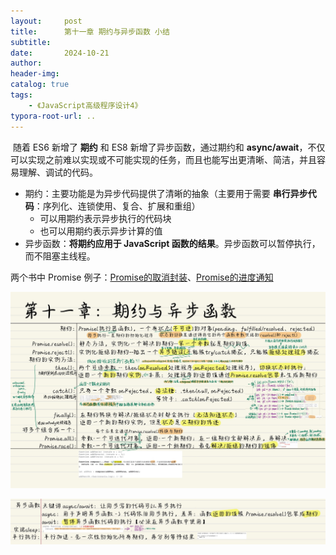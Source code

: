 ```yaml
---
layout:     post
title:      第十一章 期约与异步函数 小结
subtitle:  
date:       2024-10-21
author:     
header-img: 
catalog: true
tags:
    - 《JavaScript高级程序设计4》
typora-root-url: ..
---
```




​	随着 ES6 新增了 **期约** 和 ES8 新增了异步函数，通过期约和 **async/await**，不仅可以实现之前难以实现或不可能实现的任务，而且也能写出更清晰、简洁，并且容易理解、调试的代码。

- 期约：主要功能是为异步代码提供了清晰的抽象（主要用于需要 **串行异步代码**：序列化、连锁使用、复合、扩展和重组）
    - 可以用期约表示异步执行的代码块
    - 也可以用期约表示异步计算的值
- 异步函数：**将期约应用于 JavaScript 函数的结果**。异步函数可以暂停执行，而不阻塞主线程。

两个书中 Promise 例子：[Promise的取消封装](https://github.com/CodingWithAlice/init-my/blob/80642638e7aa9874e52fb99f6102ab0affd65fd4/src/assets/js%20%E7%9B%B8%E5%85%B3%E5%9F%BA%E7%A1%80%E5%AD%A6%E4%B9%A0/%E5%8F%96%E6%B6%88promise%E7%8A%B6%E6%80%81%E8%BD%AC%E6%8D%A2-%E5%B0%81%E8%A3%85.html)、[Promise的进度通知](https://github.com/CodingWithAlice/init-my/blob/80642638e7aa9874e52fb99f6102ab0affd65fd4/src/assets/js%20%E7%9B%B8%E5%85%B3%E5%9F%BA%E7%A1%80%E5%AD%A6%E4%B9%A0/Promise%E8%BF%9B%E5%BA%A6%E9%80%9A%E7%9F%A5.html)

![《红宝书》-27](/../img/assets_2023/《红宝书》-27.jpg)

![image-20241021194306738](/../img/assets_2023/image-20241021194306738.png)